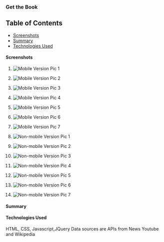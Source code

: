 ### Get the Book

## Table of Contents

 -  [Screenshots](#screenshots)
 -  [Summary](#Summary)
 -  [Technologies Used](#technologies-used)

#### Screenshots
1.  ![Mobile Version Pic 1](images/getTheBookmobilepic1.png "Mobile Pic 1")
2.  ![Mobile Version Pic 2](images/getTheBookmobilepic2.png "Mobile Pic 2")
3.  ![Mobile Version Pic 3](images/getTheBookmobilepic3.png "Mobile Pic 3")
4.  ![Mobile Version Pic 4](images/getTheBookmobilepic4.png "Mobile Pic 4")
5.  ![Mobile Version Pic 5](images/getTheBookmobilepic5.png "Mobile Pic 5")
6.  ![Mobile Version Pic 6](images/getTheBookmobilepic6.png "Mobile Pic 6")
7.  ![Mobile Version Pic 7](images/getTheBookmobilepic7.png "Mobile Pic 7")

1.  ![Non-mobile Version Pic 1](images/getTheBooknonmobilepic1.png "Non-Mobile Pic 1")
2.  ![Non-mobile Version Pic 2](images/getTheBooknonmobilepic2.png "Non-Mobile Pic 1")
3.  ![Non-mobile Version Pic 3](images/getTheBooknonmobilepic3.png "Non-Mobile Pic 1")
4.  ![Non-mobile Version Pic 4](images/getTheBooknonmobilepic4.png "Non-Mobile Pic 1")
5.  ![Non-mobile Version Pic 5](images/getTheBooknonmobilepic5.png "Non-Mobile Pic 1")
6.  ![Non-mobile Version Pic 6](images/getTheBooknonmobilepic6.png "Non-Mobile Pic 1")
7.  ![Non-mobile Version Pic 7](images/getTheBooknonmobilepic7.png "Non-Mobile Pic 1")

#### Summary


#### Technologies Used
HTML, CSS, Javascript,JQuery
Data sources are APIs from News Youtube and Wikipedia
